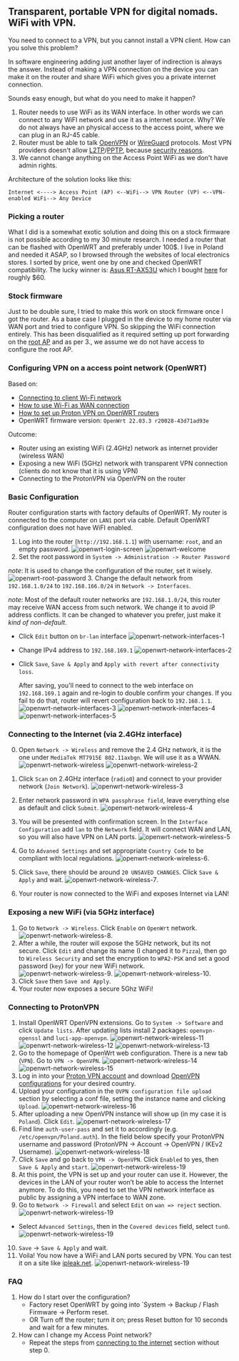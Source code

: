 ## Transparent, portable VPN for digital nomads. WiFi with VPN.

You need to connect to a VPN, but you cannot install a VPN client. How can you solve this problem?

In software engineering adding just another layer of indirection is always the answer.
Instead of making a VPN connection on the device you can make it on the router and share WiFi which gives you a private internet connection.

Sounds easy enough, but what do you need to make it happen?
1. Router needs to use WiFi as its WAN interface. In other words we can connect to any WiFI network and use it as a internet source. Why? We do not always have an physical access to the access point, where we can plug in an RJ-45 cable.
2. Router must be able to talk [OpenVPN](https://openvpn.net/faq/what-is-openvpn/) or [WireGuard](https://www.wireguard.com/) protocols. Most VPN providers doesn't allow [L2TP](https://nordvpn.com/blog/l2tp-protocol/)/[PPTP](https://www.expressvpn.com/what-is-vpn/protocols/pptp), because [security reasons](https://protonvpn.com/blog/pptp/).
3. We cannot change anything on the Access Point WiFi as we don't have admin rights.


Architecture of the solution looks like this:
```
Internet <----> Access Point (AP) <--WiFi--> VPN Router (VP) <--VPN-enabled WiFi--> Any Device  
```

### Picking a router

What I did is a somewhat exotic solution and doing this on a stock firmware is not possible according to my 30 minute research.
I needed a router that can be flashed with OpenWRT and preferably under 100$.
I live in Poland and needed it ASAP, so I browsed through the websites of local electronics stores.
I sorted by price, went one by one and checked OpenWRT compatibility.
The lucky winner is: [Asus RT-AX53U](https://openwrt.org/toh/asus/rt-ax53u) which I bought [here]([https://www.x-kom.pl/p/679724-router-asus-rt-ax53u-1800mb-s-a-b-g-n-ac-ax-1xusb-3xlan.html]) for roughly $60.


### Stock firmware

Just to be double sure, I tried to make this work on stock firmware once I got the router.
As a base case I plugged in the device to my home router via WAN port and tried to configure VPN. So skipping the WiFi connection entirely.
This has been disqualified as it required setting up port forwarding on the [root AP](https://www.asus.com/us/support/FAQ/1033906/) and as per 3., we assume we do not have access to configure the root AP.


### Configuring VPN on a access point network (OpenWRT)

Based on:
* [Connecting to client Wi-Fi network](https://openwrt.org/docs/guide-user/network/wifi/connect_client_wifi)
* [How to use Wi-Fi as WAN connection](https://unix.stackexchange.com/questions/701346/openwrt-how-to-use-wifi-as-wan-connection)
* [How to set up Proton VPN on OpenWRT routers](https://protonvpn.com/support/how-to-set-up-protonvpn-on-openwrt-routers/)
* OpenWRT firmware version: `OpenWrt 22.03.3 r20028-43d71ad93e`

Outcome:
- Router using an existing WiFi (2.4GHz) network as internet provider (wireless WAN) 
- Exposing a new WiFi (5GHz) network with transparent VPN connection (clients do not know that it is using VPN)
- Connecting to the ProtonVPN via OpenVPN on the router


### Basic Configuration
Router configuration starts with factory defaults of OpenWRT.
My router is connected to the computer on `LAN1` port via cable. Default OpenWRT configuration does not have WiFI enabled.


1. Log into the router (`http://192.168.1.1`) with username: `root`, and an empty password.
![openwrt-login-screen](/assets/portable-vpn/1-openwrt-login.png "OpenWRT login screen")
![openwrt-welcome](/assets/portable-vpn/2-openwrt-welcome.png "OpenWRT home page")
2. Set the root password in `System -> Administration -> Router Password`

*note*: It is used to change the configuration of the router, set it wisely.
![openwrt-root-password](/assets/portable-vpn/3-router-password.png)
3. Change the default network from `192.168.1.0/24` to `192.168.166.0/24` in `Network -> Interfaces`.

*note*: Most of the default router networks are `192.168.1.0/24`, this router may receive WAN access from such network. We change it to avoid IP address conflicts. It can be changed to whatever you prefer, just make it *kind of non-default*.
* Click `Edit` button on `br-lan` interface
    ![openwrt-network-interfaces-1](/assets/portable-vpn/4-network-interfaces.png)
* Change IPv4 address to `192.168.169.1`
    ![openwrt-network-interfaces-2](/assets/portable-vpn/5-change-network.png)
* Click `Save`, `Save & Apply` and `Apply with revert after connectivity loss`.
    
    After saving, you'll need to connect to the web interface on `192.168.169.1` again and re-login to double confirm your changes.
    If you fail to do that, router will revert configuration back to `192.168.1.1`.
    ![openwrt-network-interfaces-3](/assets/portable-vpn/6-connectivity-loss.png)
    ![openwrt-network-interfaces-4](/assets/portable-vpn/7-after-connectivity.png)
    ![openwrt-network-interfaces-5](/assets/portable-vpn/8-relogin.png)

### Connecting to the Internet (via 2.4GHz interface)

0. Open `Network -> Wireless` and remove the 2.4 GHz network, it is the one under `MediaTek MT7915E 802.11axbgn`. We will use it as a WWAN.
![openwrt-network-wireless](/assets/portable-vpn/9-network-wireless.png)
![openwrt-network-wireless-2](/assets/portable-vpn/10-after-removal.png)

1. Click `Scan` on 2.4GHz interface (`radio0`) and connect to your provider network (`Join Network`).
    ![openwrt-network-wireless-3](/assets/portable-vpn/11-network-scan.png)
2. Enter network password in `WPA passphrase field`, leave everything else as default and click `Submit`.
    ![openwrt-network-wireless-4](/assets/portable-vpn/12-join-network.png)
3. You will be presented with confirmation screen. In the `Interface Configuration` add `lan` to the `Network` field. It will connect WAN and LAN, so you will also have VPN on LAN ports.
    ![openwrt-network-wireless-5](/assets/portable-vpn/13-attach-interface.png)
4. Go to `Advaned Settings` and set appropriate `Country Code` to be compliant with local regulations.
    ![openwrt-network-wireless-6](/assets/portable-vpn/14-country-code.png).
5. Click `Save`, there should be around `20 UNSAVED CHANGES`. Click `Save & Apply` and wait.
    ![openwrt-network-wireless-7](/assets/portable-vpn/15-wi-fi-changes.png).
6. Your router is now connected to the WiFi and exposes Internet via LAN!
    
### Exposing a new WiFi (via 5GHz interface)

1. Go to `Network -> Wireless`. Click `Enable` on `OpenWrt` network.
![openwrt-network-wireless-8](/assets/portable-vpn/16-enable-5ghz.png).
2. After a while, the router will expose the 5GHz network, but its not secure. Click `Edit` and change its name (I changed it to `Pizza`), then go to `Wireless Security` and set the encryption to `WPA2-PSK` and set a good password (`key`) for your new WiFi network.
![openwrt-network-wireless-9](/assets/portable-vpn/17-pizza.png).
![openwrt-network-wireless-10](/assets/portable-vpn/18-password.png).
3. Click `Save` then `Save and Apply`.
4. Your router now exposes a secure 5Ghz WiFi!

### Connecting to ProtonVPN

1. Install OpenWRT OpenVPN extensions. Go to `System -> Software` and click `Update lists`. After updating lists install 2 packages: `openvpn-openssl` and `luci-app-openvpn`.
![openwrt-network-wireless-11](/assets/portable-vpn/20-openvpn-install.png)
![openwrt-network-wireless-12](/assets/portable-vpn/21-openvpn-logs.png)
![openwrt-network-wireless-13](/assets/portable-vpn/22-openvpn-lucl.png)
2. Go to the homepage of OpenWrt web configuration. There is a new tab (`VPN`). Go to `VPN -> OpenVPN`.
![openwrt-network-wireless-14](/assets/portable-vpn/23-home.png)
![openwrt-network-wireless-15](/assets/portable-vpn/24-openvpn-conf.png)
3. Log in into your [Proton VPN account](https://account.protonvpn.com/) and download [OpenVPN configurations](https://protonvpn.com/support/vpn-config-download/) for your desired country.
4. Upload your configuration in the `OVPN configuration file upload` section by selecting a conf file, setting the instance name and clicking `Upload`.
![openwrt-network-wireless-16](/assets/portable-vpn/25-upload.png)
5. After uploading a new OpenVPN instance will show up (in my case it is `Poland`). Click `Edit`.
![openwrt-network-wireless-17](/assets/portable-vpn/26-instance.png)
6. Find line `auth-user-pass` and set it to accordingly (e.g. `/etc/openvpn/Poland.auth`). In the field below specify your ProtonVPN username and password (ProtonVPN -> Account -> OpenVPN / IKEv2 Username).
![openwrt-network-wireless-18](/assets/portable-vpn/27-password.png)
7. Click `Save` and go back to `VPN -> OpenVPN`. Click `Enabled` to yes, then `Save & Apply` and `start`.
![openwrt-network-wireless-19](/assets/portable-vpn/28-vpn-connect.png)
8. At this point, the VPN is set up and your router can use it. However, the devices in the LAN of your router won’t be able to access the Internet anymore. To do this, you need to set the VPN network interface as public by assigning a VPN interface to WAN zone.
9. Go to `Network -> Firewall` and select `Edit` on `wan => reject` section. 
![openwrt-network-wireless-19](/assets/portable-vpn/29-firewall-1.png)
* Select `Advanced Settings`, then in the `Covered devices` field, select `tun0`.
![openwrt-network-wireless-19](/assets/portable-vpn/29-firewall-2.png)
10. `Save` -> `Save & Apply` and wait.
11. Voila! You now have a WiFi and LAN ports secured by VPN. You can test it on a site like [ipleak.net](https://ipleak.net).
![openwrt-network-wireless-19](/assets/portable-vpn/30-ip.png)


### FAQ

1. How do I start over the configuration?
    * Factory reset OpenWRT by going into `System -> Backup / Flash Firmware -> Perform reset.
    * OR Turn off the router; turn it on; press Reset button for 10 seconds and wait for a few minutes.
2. How can I change my Access Point network?
    * Repeat the steps from [connecting to the internet](#connecting-to-the-internet-via-24ghz-interface) section without step 0.